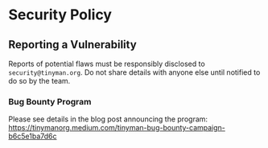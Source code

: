 # Security Policy

## Reporting a Vulnerability

Reports of potential flaws must be responsibly disclosed to `security@tinyman.org`. Do not share details with anyone else until notified to do so by the team.

### Bug Bounty Program
Please see details in the blog post announcing the program:
https://tinymanorg.medium.com/tinyman-bug-bounty-campaign-b6c5e1ba7d6c
